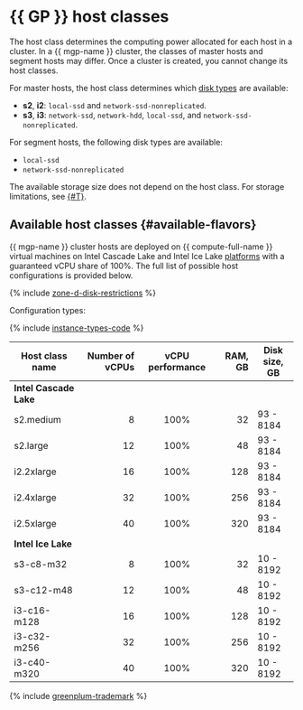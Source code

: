 # {{ GP }} host classes

The host class determines the computing power allocated for each host in a cluster. In a {{ mgp-name }} cluster, the classes of master hosts and segment hosts may differ. Once a cluster is created, you cannot change its host classes.


For master hosts, the host class determines which [disk types](./storage.md) are available:

* **s2**, **i2**: `local-ssd` and `network-ssd-nonreplicated`.
* **s3**, **i3**: `network-ssd`, `network-hdd`, `local-ssd`, and `network-ssd-nonreplicated`.

For segment hosts, the following disk types are available:

* `local-ssd`
* `network-ssd-nonreplicated`

The available storage size does not depend on the host class. For storage limitations, see [{#T}](limits.md).

## Available host classes {#available-flavors}


{{ mgp-name }} cluster hosts are deployed on {{ compute-full-name }} virtual machines on Intel Cascade Lake and Intel Ice Lake [platforms](../../compute/concepts/vm-platforms.md) with a guaranteed vCPU share of 100%. The full list of possible host configurations is provided below.

{% include [zone-d-disk-restrictions](../../_includes/mdb/ru-central1-d-local-ssd.md) %}

Configuration types:

{% include [instance-types-code](../../_includes/mdb/mgp-instance-types-code.md) %}

| Host class name | Number of vCPUs | vCPU performance | RAM, GB | Disk <br>size, GB |
|-------------------|----------------:|:-----------------------:|--------:|----------------------|
| **Intel Cascade Lake** |
| s2.medium | 8 | 100% | 32 | 93 - 8184 |
| s2.large | 12 | 100% | 48 | 93 - 8184 |
| i2.2xlarge | 16 | 100% | 128 | 93 - 8184 |
| i2.4xlarge | 32 | 100% | 256 | 93 - 8184 |
| i2.5xlarge | 40 | 100% | 320 | 93 - 8184 |
| **Intel Ice Lake** |
| s3-c8-m32 | 8 | 100% | 32 | 10 - 8192 |
| s3-c12-m48 | 12 | 100% | 48 | 10 - 8192 |
| i3-c16-m128 | 16 | 100% | 128 | 10 - 8192 |
| i3-c32-m256 | 32 | 100% | 256 | 10 - 8192 |
| i3-c40-m320 | 40 | 100% | 320 | 10 - 8192 |


{% include [greenplum-trademark](../../_includes/mdb/mgp/trademark.md) %}
